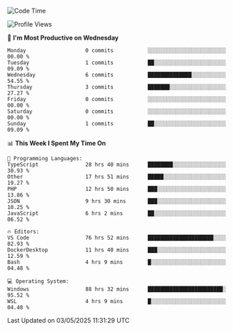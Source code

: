 <!--START_SECTION:waka-->
![Code Time](http://img.shields.io/badge/Code%20Time-4%2C842%20hrs%203%20mins-blue)

![Profile Views](http://img.shields.io/badge/Profile%20Views-0-blue)

📅 **I'm Most Productive on Wednesday** 

```text
Monday                   0 commits           ░░░░░░░░░░░░░░░░░░░░░░░░░   00.00 % 
Tuesday                  1 commits           ██░░░░░░░░░░░░░░░░░░░░░░░   09.09 % 
Wednesday                6 commits           ██████████████░░░░░░░░░░░   54.55 % 
Thursday                 3 commits           ███████░░░░░░░░░░░░░░░░░░   27.27 % 
Friday                   0 commits           ░░░░░░░░░░░░░░░░░░░░░░░░░   00.00 % 
Saturday                 0 commits           ░░░░░░░░░░░░░░░░░░░░░░░░░   00.00 % 
Sunday                   1 commits           ██░░░░░░░░░░░░░░░░░░░░░░░   09.09 % 
```


📊 **This Week I Spent My Time On** 

```text
💬 Programming Languages: 
TypeScript               28 hrs 40 mins      ████████░░░░░░░░░░░░░░░░░   30.93 % 
Other                    17 hrs 51 mins      █████░░░░░░░░░░░░░░░░░░░░   19.27 % 
PHP                      12 hrs 50 mins      ███░░░░░░░░░░░░░░░░░░░░░░   13.86 % 
JSON                     9 hrs 30 mins       ███░░░░░░░░░░░░░░░░░░░░░░   10.25 % 
JavaScript               6 hrs 2 mins        ██░░░░░░░░░░░░░░░░░░░░░░░   06.52 % 

🔥 Editors: 
VS Code                  76 hrs 52 mins      █████████████████████░░░░   82.93 % 
DockerDesktop            11 hrs 40 mins      ███░░░░░░░░░░░░░░░░░░░░░░   12.59 % 
Bash                     4 hrs 9 mins        █░░░░░░░░░░░░░░░░░░░░░░░░   04.48 % 

💻 Operating System: 
Windows                  88 hrs 32 mins      ████████████████████████░   95.52 % 
WSL                      4 hrs 9 mins        █░░░░░░░░░░░░░░░░░░░░░░░░   04.48 % 
```


 Last Updated on 03/05/2025 11:31:29 UTC
<!--END_SECTION:waka-->
